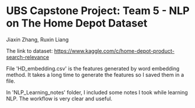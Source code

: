 # UBS Capstone Project: Team 5 - NLP on The Home Depot Dataset
Jiaxin Zhang, Ruxin Liang

The link to dataset: https://www.kaggle.com/c/home-depot-product-search-relevance

File 'HD_embedding.csv' is the features generated by word embedding method. It takes a long time to generate the features so I saved them in a file.

In 'NLP_Learning_notes' folder, I included some notes I took while learning NLP. The workflow is very clear and useful.

